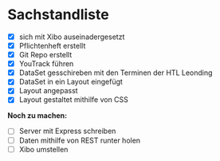 # Sachstandliste

 - [x] sich mit Xibo auseinadergesetzt 
 - [x] Pflichtenheft erstellt
 - [x] Git Repo erstellt
 - [x] YouTrack führen
 - [x] DataSet gesschireben mit den Terminen der HTL Leonding
 - [x] DataSet in ein Layout eingefügt
 - [x] Layout angepasst
 - [x] Layout gestaltet mithilfe von CSS
 
 **Noch zu machen:**
 
 - [ ] Server mit Express schreiben
 - [ ] Daten mithilfe von REST runter holen
 - [ ] Xibo umstellen
